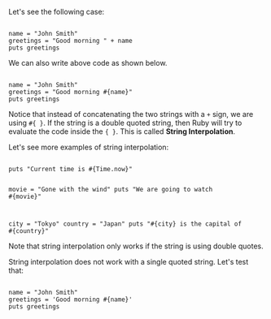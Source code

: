 Let's see the following case:

<codeblock language="ruby" type="lesson">
<code>
name = "John Smith"
greetings = "Good morning " + name
puts greetings
</code>
</codeblock>

We can also write above code as shown below.

<codeblock language="ruby" type="lesson">
<code>
name = "John Smith"
greetings = "Good morning #{name}"
puts greetings
</code>
</codeblock>

Notice that instead of
concatenating the two
strings with a `+` sign,
we are using `#{ }`.
If the string is a double
quoted string,
then Ruby will try to evaluate
the code inside the `{ }`.
This is called **String Interpolation**.

Let's see more examples
of string interpolation:

<codeblock language="ruby" type="lesson">
<code>
puts "Current time is #{Time.now}"

movie = "Gone with the wind"
puts "We are going to watch #{movie}"

city = "Tokyo"
country = "Japan"
puts "#{city} is the capital of #{country}"
</code>
</codeblock>

Note that string interpolation
only works if the string
is using double quotes.

String interpolation does not work
with a single quoted string.
Let's test that:

<codeblock language="ruby" type="lesson">
<code>
name = "John Smith"
greetings = 'Good morning #{name}'
puts greetings
</code>
</codeblock>